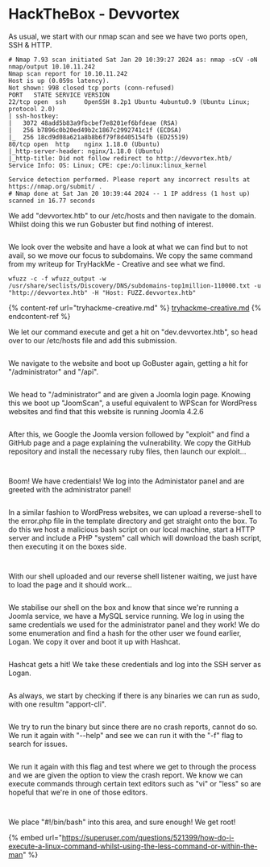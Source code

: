 # HackTheBox - Devvortex

As usual, we start with our nmap scan and see we have two ports open, SSH & HTTP.

```
# Nmap 7.93 scan initiated Sat Jan 20 10:39:27 2024 as: nmap -sCV -oN nmap/output 10.10.11.242
Nmap scan report for 10.10.11.242
Host is up (0.059s latency).
Not shown: 998 closed tcp ports (conn-refused)
PORT   STATE SERVICE VERSION
22/tcp open  ssh     OpenSSH 8.2p1 Ubuntu 4ubuntu0.9 (Ubuntu Linux; protocol 2.0)
| ssh-hostkey: 
|   3072 48add5b83a9fbcbef7e8201ef6bfdeae (RSA)
|   256 b7896c0b20ed49b2c1867c2992741c1f (ECDSA)
|_  256 18cd9d08a621a8b8b6f79f8d405154fb (ED25519)
80/tcp open  http    nginx 1.18.0 (Ubuntu)
|_http-server-header: nginx/1.18.0 (Ubuntu)
|_http-title: Did not follow redirect to http://devvortex.htb/
Service Info: OS: Linux; CPE: cpe:/o:linux:linux_kernel

Service detection performed. Please report any incorrect results at https://nmap.org/submit/ .
# Nmap done at Sat Jan 20 10:39:44 2024 -- 1 IP address (1 host up) scanned in 16.77 seconds
```

We add "devvortex.htb" to our /etc/hosts and then navigate to the domain. Whilst doing this we run Gobuster but find nothing of interest.

<figure><img src=".gitbook/assets/image (35).png" alt=""><figcaption></figcaption></figure>



We look over the website and have a look at what we can find but to not avail, so we move our focus to subdomains. We copy the same command from my writeup for TryHackMe - Creative and see what we find.&#x20;

```
wfuzz -c -f wfuzz_output -w /usr/share/seclists/Discovery/DNS/subdomains-top1million-110000.txt -u "http://devvortex.htb" -H "Host: FUZZ.devvortex.htb"
```

{% content-ref url="tryhackme-creative.md" %}
[tryhackme-creative.md](tryhackme-creative.md)
{% endcontent-ref %}



We let our command execute and get a hit on "dev.devvortex.htb", so head over to our /etc/hosts file and add this submission.

<figure><img src=".gitbook/assets/WtppGLW8W7.png" alt=""><figcaption></figcaption></figure>

We navigate to the website and boot up GoBuster again, getting a hit for "/administrator" and "/api".

<figure><img src=".gitbook/assets/20500ftUI2.png" alt=""><figcaption></figcaption></figure>

We head to "/administrator" and are given a Joomla login page. Knowing this we boot up "JoomScan", a useful equivalent to WPScan for WordPress websites and find that this website is running  Joomla 4.2.6

<figure><img src=".gitbook/assets/g425TChRsR.png" alt=""><figcaption></figcaption></figure>

After this, we Google the Joomla version followed by "exploit" and find a GitHub page and a page explaining the vulnerability. We copy the GitHub repository and install the necessary ruby files, then launch our exploit...

<figure><img src=".gitbook/assets/image (37).png" alt=""><figcaption></figcaption></figure>

<figure><img src=".gitbook/assets/IrDDaUAL9K.png" alt=""><figcaption></figcaption></figure>

Boom! We have credentials! We log into the Administator panel and are greeted with the administrator panel!

<figure><img src=".gitbook/assets/image (38).png" alt=""><figcaption></figcaption></figure>

In a similar fashion to WordPress websites, we can upload a reverse-shell to the error.php file in the template directory and get straight onto the box. To do this we host a malicious bash script on our local machine, start a HTTP server and include a PHP "system" call which will download the bash script, then executing it on the boxes side.

<figure><img src=".gitbook/assets/Pr7E4XOPH8.png" alt=""><figcaption></figcaption></figure>

<figure><img src=".gitbook/assets/OaN2ICwJc5 (1).png" alt=""><figcaption></figcaption></figure>



With our shell uploaded and our reverse shell listener waiting, we just have to load the page and it should work...

<figure><img src=".gitbook/assets/HT6c2rpy0l.png" alt=""><figcaption></figcaption></figure>

We stabilise our shell on the box and know that since we're running a Joomla service, we have a MySQL service running. We log in using the same credentials we used for the administrator panel and they work! We do some enumeration and find a hash for the other user we found earlier, Logan. We copy it over and boot it up with Hashcat.

<figure><img src=".gitbook/assets/GOcEgBLK48.png" alt=""><figcaption></figcaption></figure>

Hashcat gets a hit! We take these credentials and log into the SSH server as Logan.

<figure><img src=".gitbook/assets/JbzcYqxtCU.png" alt=""><figcaption></figcaption></figure>

As always, we start by checking if there is any binaries we can run as sudo, with one resultm "apport-cli".

<figure><img src=".gitbook/assets/image (39).png" alt=""><figcaption></figcaption></figure>



We try to run the binary but since there are no crash reports, cannot do so. We run it again with "--help" and see we can run it with the "-f" flag to search for issues.&#x20;

<figure><img src=".gitbook/assets/5scLWFcOJW.png" alt=""><figcaption></figcaption></figure>

We run it again with this flag and test where we get to through the process and we are given the option to view the crash report. We know we can execute commands through certain text editors such as "vi" or "less" so are hopeful that we're in one of those editors.

<figure><img src=".gitbook/assets/hFi4npwrHI.png" alt=""><figcaption></figcaption></figure>

<figure><img src=".gitbook/assets/pGK9qJWjnM.png" alt=""><figcaption></figcaption></figure>



We place "#!/bin/bash" into this area, and sure enough! We get root!

{% embed url="https://superuser.com/questions/521399/how-do-i-execute-a-linux-command-whilst-using-the-less-command-or-within-the-man" %}

<figure><img src=".gitbook/assets/nJdm5NFwtM.png" alt=""><figcaption></figcaption></figure>
